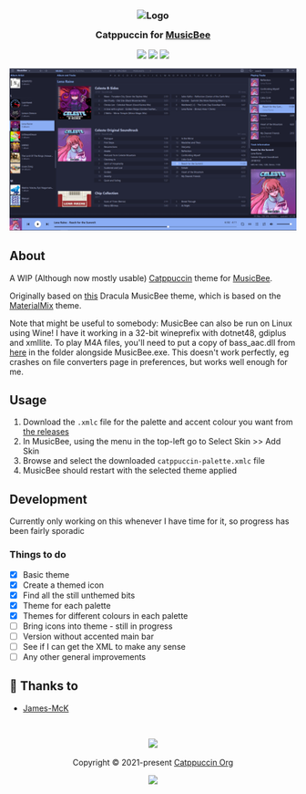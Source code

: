 <h3 align="center">
	<img src="https://raw.githubusercontent.com/catppuccin/catppuccin/main/assets/logos/exports/1544x1544_circle.png" width="100" alt="Logo"/><br/>
	<img src="https://raw.githubusercontent.com/catppuccin/catppuccin/main/assets/misc/transparent.png" height="30" width="0px"/>
	Catppuccin for <a href="https://getmusicbee.com/">MusicBee</a>
	<img src="https://raw.githubusercontent.com/catppuccin/catppuccin/main/assets/misc/transparent.png" height="30" width="0px"/>
</h3>

<p align="center">
	<a href="https://github.com/James-McK/Catppuccin-MusicBee/stargazers"><img src="https://img.shields.io/github/stars/James-McK/Catppuccin-MusicBee?colorA=363a4f&colorB=b7bdf8&style=for-the-badge"></a>
	<a href="https://github.com/James-McK/Catppuccin-MusicBee/issues"><img src="https://img.shields.io/github/issues/James-McK/Catppuccin-MusicBee?colorA=363a4f&colorB=f5a97f&style=for-the-badge"></a>
	<a href="https://github.com/James-McK/Catppuccin-MusicBee/contributors"><img src="https://img.shields.io/github/contributors/James-McK/Catppuccin-MusicBee?colorA=363a4f&colorB=a6da95&style=for-the-badge"></a>
</p>

<p align="center">
  <img src="https://github.com/James-McK/catppuccin-musicbee/blob/main/assets/test.png"/>
</p>

## About

A WIP (Although now mostly usable) [Catppuccin](https://github.com/catppuccin/catppuccin) theme for [MusicBee](https://getmusicbee.com/).

Originally based on [this](https://github.com/dracula/musicbee) Dracula MusicBee theme, which is based on the [MaterialMix](https://getmusicbee.com/addons/skins/203/materialmix-hidpi-supported/) theme.

Note that might be useful to somebody: MusicBee can also be run on Linux using Wine! I have it working in a 32-bit wineprefix with dotnet48, gdiplus and xmllite. To play M4A files, you'll need to put a copy of bass_aac.dll from [here](https://www.un4seen.com/download.php?z/2/bass_aac24) in the folder alongside MusicBee.exe. This doesn't work perfectly, eg crashes on file converters page in preferences, but works well enough for me.

## Usage

1. Download the `.xmlc` file for the palette and accent colour you want from [the releases](https://github.com/James-McK/Catppuccin-MusicBee/releases/tag/v2.2.0)
2. In MusicBee, using the menu in the top-left go to Select Skin >> Add Skin
3. Browse and select the downloaded `catppuccin-palette.xmlc` file
4. MusicBee should restart with the selected theme applied

## Development

Currently only working on this whenever I have time for it, so progress has been fairly sporadic
### Things to do

-   [x] Basic theme
-   [x] Create a themed icon
-   [x] Find all the still unthemed bits
-   [x] Theme for each palette
-   [x] Themes for different colours in each palette
-   [ ] Bring icons into theme - still in progress
-   [ ] Version without accented main bar
-   [ ] See if I can get the XML to make any sense
-   [ ] Any other general improvements

## 💝 Thanks to

-   [James-McK](https://github.com/James-McK)

&nbsp;

<p align="center">
	<img src="https://raw.githubusercontent.com/catppuccin/catppuccin/main/assets/footers/gray0_ctp_on_line.svg?sanitize=true" />
</p>

<p align="center">
	Copyright &copy; 2021-present <a href="https://github.com/catppuccin" target="_blank">Catppuccin Org</a>
</p>

<p align="center">
	<a href="https://github.com/catppuccin/catppuccin/blob/main/LICENSE"><img src="https://img.shields.io/static/v1.svg?style=for-the-badge&label=License&message=MIT&logoColor=d9e0ee&colorA=363a4f&colorB=b7bdf8"/></a>
</p>
